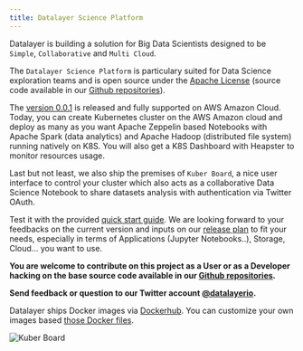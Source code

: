```yaml
---
title: Datalayer Science Platform
---
```


Datalayer is building a solution for Big Data Scientists designed to be `Simple`, `Collaborative` and `Multi Cloud`.

The `Datalayer Science Platform` is particulary suited for Data Science exploration teams and is open source under the [Apache License](https://www.apache.org/licenses/LICENSE-2.0) (source code available in our [Github repositories](https://github.com/datalayer/)).

The [version 0.0.1](/docs/releases/v-0.0.1) is released and fully supported on AWS Amazon Cloud. Today, you can create Kubernetes cluster on the AWS Amazon cloud and deploy as many as you want Apache Zeppelin based Notebooks with Apache Spark (data analytics) and Apache Hadoop (distributed file system) running natively on K8S. You will also get a K8S Dashboard with Heapster to monitor resources usage.

Last but not least, we also ship the premises of `Kuber Board`, a nice user interface to control your cluster which also acts as a collaborative Data Science Notebook to share datasets analysis with authentication via Twitter OAuth.

Test it with the provided [quick start guide](/docs/quick-start). We are looking forward to your feedbacks on the current version and inputs on our [release plan](/docs/releases) to fit your needs, especially in terms of Applications (Jupyter Notebooks..), Storage, Cloud... you want to use.

**You are welcome to contribute on this project as a User or as a Developer hacking on the base source code available in our [Github repositories](https://github.com/datalayer).**

**Send feedback or question to our Twitter account [@datalayerio](https://twitter.com/datalayerio).**

Datalayer ships Docker images via [Dockerhub](https://hub.docker.com/u/datalayer). You can customize your own images based [those Docker files](https://github.com/datalayer/docker-files).

![Kuber Board](/images/kuber-board/kuber-board.png "Kuber Board")
